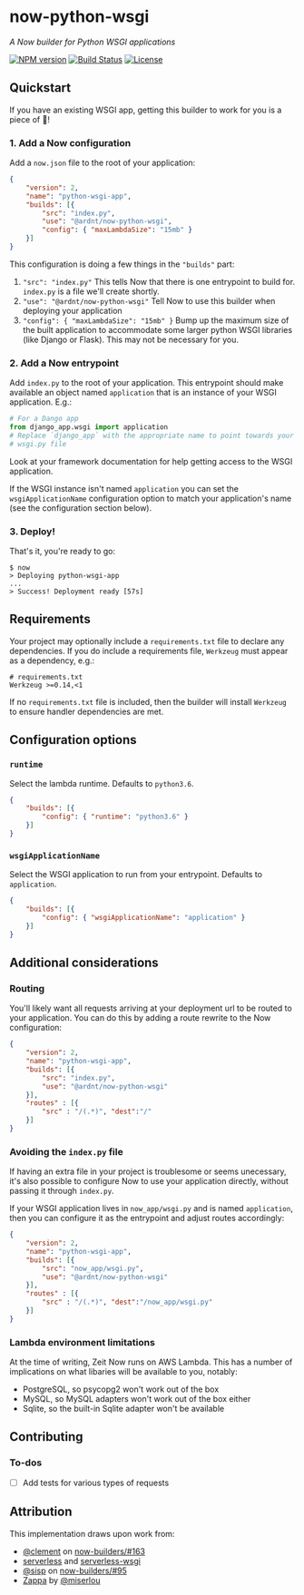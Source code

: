 # now-python-wsgi
*A Now builder for Python WSGI applications*

[![NPM version](https://img.shields.io/npm/v/@ardnt/now-python-wsgi.svg)](https://www.npmjs.com/package/@ardnt/now-python-wsgi)
[![Build Status](https://travis-ci.org/ardnt/now-python-wsgi.svg?branch=master)](https://travis-ci.org/ardnt/now-python-wsgi)
[![License](https://img.shields.io/npm/l/@ardnt/now-python-wsgi.svg)](https://github.com/ardnt/now-python-wsgi/blob/master/LICENSE)

## Quickstart

If you have an existing WSGI app, getting this builder to work for you is a
piece of 🍰!


### 1. Add a Now configuration

Add a `now.json` file to the root of your application:

```json
{
    "version": 2,
    "name": "python-wsgi-app",
    "builds": [{
        "src": "index.py",
        "use": "@ardnt/now-python-wsgi",
        "config": { "maxLambdaSize": "15mb" }
    }]
}
```

This configuration is doing a few things in the `"builds"` part:

1. `"src": "index.py"`
   This tells Now that there is one entrypoint to build for. `index.py` is a
   file we'll create shortly.
2. `"use": "@ardnt/now-python-wsgi"`
   Tell Now to use this builder when deploying your application
3. `"config": { "maxLambdaSize": "15mb" }`
   Bump up the maximum size of the built application to accommodate some larger
   python WSGI libraries (like Django or Flask). This may not be necessary for
   you.


### 2. Add a Now entrypoint

Add `index.py` to the root of your application. This entrypoint should make
available an object named `application` that is an instance of your WSGI
application. E.g.:

```python
# For a Dango app
from django_app.wsgi import application
# Replace `django_app` with the appropriate name to point towards your project's
# wsgi.py file
```

Look at your framework documentation for help getting access to the WSGI
application.

If the WSGI instance isn't named `application` you can set the
`wsgiApplicationName` configuration option to match your application's name (see
the configuration section below).


### 3. Deploy!

That's it, you're ready to go:

```
$ now
> Deploying python-wsgi-app
...
> Success! Deployment ready [57s]
```


## Requirements

Your project may optionally include a `requirements.txt` file to declare any
dependencies. If you do include a requirements file, `Werkzeug` must appear as
a dependency, e.g.:

```
# requirements.txt
Werkzeug >=0.14,<1
```

If no `requirements.txt` file is included, then the builder will install
`Werkzeug` to ensure handler dependencies are met.


## Configuration options

### `runtime`

Select the lambda runtime. Defaults to `python3.6`.
```json
{
    "builds": [{
        "config": { "runtime": "python3.6" }
    }]
}
```


### `wsgiApplicationName`

Select the WSGI application to run from your entrypoint. Defaults to
`application`.
```json
{
    "builds": [{
        "config": { "wsgiApplicationName": "application" }
    }]
}
```


## Additional considerations

### Routing

You'll likely want all requests arriving at your deployment url to be routed to
your application. You can do this by adding a route rewrite to the Now
configuration:
```json
{
    "version": 2,
    "name": "python-wsgi-app",
    "builds": [{
        "src": "index.py",
        "use": "@ardnt/now-python-wsgi"
    }],
    "routes" : [{
        "src" : "/(.*)", "dest":"/"
    }]
}
```

### Avoiding the `index.py` file

If having an extra file in your project is troublesome or seems unecessary, it's
also possible to configure Now to use your application directly, without passing
it through `index.py`.

If your WSGI application lives in `now_app/wsgi.py` and is named `application`,
then you can configure it as the entrypoint and adjust routes accordingly:
```json
{
    "version": 2,
    "name": "python-wsgi-app",
    "builds": [{
        "src": "now_app/wsgi.py",
        "use": "@ardnt/now-python-wsgi"
    }],
    "routes" : [{
        "src" : "/(.*)", "dest":"/now_app/wsgi.py"
    }]
}
```

### Lambda environment limitations

At the time of writing, Zeit Now runs on AWS Lambda. This has a number of
implications on what libaries will be available to you, notably:

- PostgreSQL, so psycopg2 won't work out of the box
- MySQL, so MySQL adapters won't work out of the box either
- Sqlite, so the built-in Sqlite adapter won't be available


## Contributing

### To-dos

- [ ] Add tests for various types of requests


## Attribution

This implementation draws upon work from:

- [@clement](https://github.com/rclement) on
   [now-builders/#163](https://github.com/zeit/now-builders/pull/163)
- [serverless](https://github.com/serverless/serverless) and
   [serverless-wsgi](https://github.com/logandk/serverless-wsgi)
- [@sisp](https://github.com/sisp) on
   [now-builders/#95](https://github.com/zeit/now-builders/pull/95)
- [Zappa](https://github.com/Miserlou/Zappa) by
   [@miserlou](https://github.com/Miserlou)
